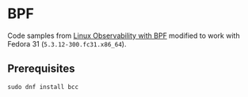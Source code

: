 BPF
===

Code samples from [Linux Observability with BPF](http://shop.oreilly.com/product/0636920242581.do) modified to work with Fedora 31 (`5.3.12-300.fc31.x86_64`).


Prerequisites
-------------

```
sudo dnf install bcc
```

